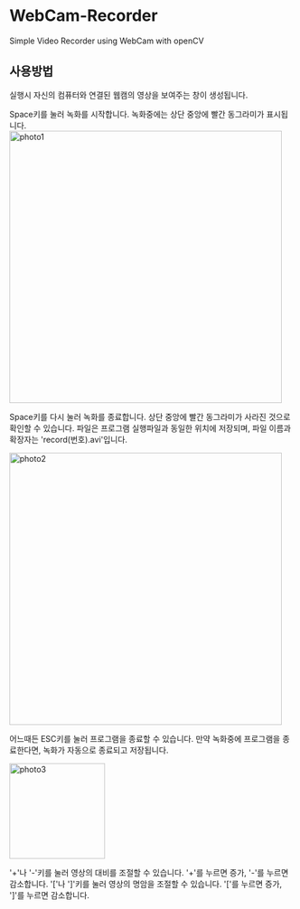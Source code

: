 # WebCam-Recorder
Simple Video Recorder using WebCam with openCV

## 사용방법
실행시 자신의 컴퓨터와 연결된 웹캠의 영상을 보여주는 창이 생성됩니다.

Space키를 눌러 녹화를 시작합니다. 녹화중에는 상단 중앙에 빨간 동그라미가 표시됩니다.
<img width="482" alt="photo1" src="https://github.com/ajbuwidnnfjwj/WebCam-Recorder/assets/68640265/4cd9b417-78d0-4d7a-a814-53921259ef1d">

Space키를 다시 눌러 녹화를 종료합니다. 상단 중앙에 빨간 동그라미가 사라진 것으로 확인할 수 있습니다. 파일은 프로그램 실행파일과 동일한 위치에 저장되며, 파일 이름과 확장자는 'record(번호).avi'입니다.

<img width="482" alt="photo2" src="https://github.com/ajbuwidnnfjwj/WebCam-Recorder/assets/68640265/cdcf9bfe-057d-4449-9cbc-debf373eb00b">

어느때든 ESC키를 눌러 프로그램을 종료할 수 있습니다. 만약 녹화중에 프로그램을 종료한다면, 녹화가 자동으로 종료되고 저장됩니다.

<img width="169" alt="photo3" src="https://github.com/ajbuwidnnfjwj/WebCam-Recorder/assets/68640265/81d16b8e-81b6-4f81-aa9c-143eb0866968">

'+'나 '-'키를 눌러 영상의 대비를 조절할 수 있습니다. '+'를 누르면 증가, '-'를 누르면 감소합니다.
'['나 ']'키를 눌러 영상의 명암을 조절할 수 있습니다. '['를 누르면 증가,  ']'를 누르면 감소합니다.
